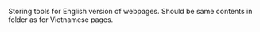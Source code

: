 Storing tools for English version of webpages.
Should be same contents in folder as for Vietnamese pages.
